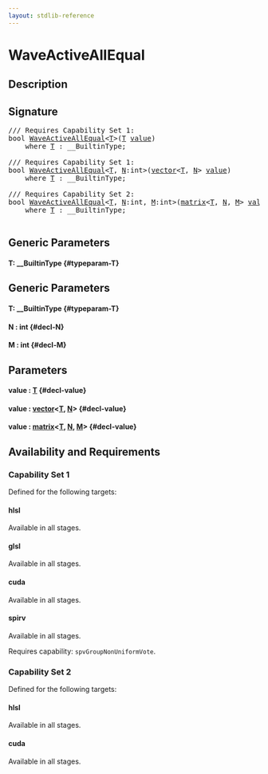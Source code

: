 ```yaml
---
layout: stdlib-reference
---
```


# WaveActiveAllEqual

## Description





## Signature 

<pre>
/// Requires Capability Set 1:
bool <a href="/stdlib-reference/global-decls/WaveActiveAllEqual">WaveActiveAllEqual</a>&lt;<a href="/stdlib-reference/global-decls/WaveActiveAllEqual#typeparam-T" class="code_type">T</a>&gt;(<a href="/stdlib-reference/global-decls/WaveActiveAllEqual#typeparam-T" class="code_type">T</a> <a href="/stdlib-reference/global-decls/WaveActiveAllEqual#decl-value" class="code_param">value</a>)
    <span class='code_keyword'>where</span> <a href="/stdlib-reference/global-decls/WaveActiveAllEqual#typeparam-T" class="code_type">T</a> : __BuiltinType;

/// Requires Capability Set 1:
bool <a href="/stdlib-reference/global-decls/WaveActiveAllEqual">WaveActiveAllEqual</a>&lt;<a href="/stdlib-reference/global-decls/WaveActiveAllEqual#typeparam-T" class="code_type">T</a>, <a href="/stdlib-reference/global-decls/WaveActiveAllEqual#decl-N" class="code_var">N</a>:int&gt;(<a href="/stdlib-reference/types/vector/index">vector</a>&lt;<a href="/stdlib-reference/types/vector/index#typeparam-T" class="code_type">T</a>, <a href="/stdlib-reference/types/vector/index#decl-N" class="code_var">N</a>&gt; <a href="/stdlib-reference/global-decls/WaveActiveAllEqual#decl-value" class="code_param">value</a>)
    <span class='code_keyword'>where</span> <a href="/stdlib-reference/global-decls/WaveActiveAllEqual#typeparam-T" class="code_type">T</a> : __BuiltinType;

/// Requires Capability Set 2:
bool <a href="/stdlib-reference/global-decls/WaveActiveAllEqual">WaveActiveAllEqual</a>&lt;<a href="/stdlib-reference/global-decls/WaveActiveAllEqual#typeparam-T" class="code_type">T</a>, <a href="/stdlib-reference/global-decls/WaveActiveAllEqual#decl-N" class="code_var">N</a>:int, <a href="/stdlib-reference/global-decls/WaveActiveAllEqual#decl-M" class="code_var">M</a>:int&gt;(<a href="/stdlib-reference/types/matrix/index">matrix</a>&lt;<a href="/stdlib-reference/types/matrix/T" class="code_type">T</a>, <a href="/stdlib-reference/types/matrix/index#decl-N" class="code_var">N</a>, <a href="/stdlib-reference/types/matrix/index#decl-M" class="code_var">M</a>&gt; <a href="/stdlib-reference/global-decls/WaveActiveAllEqual#decl-value" class="code_param">value</a>)
    <span class='code_keyword'>where</span> <a href="/stdlib-reference/global-decls/WaveActiveAllEqual#typeparam-T" class="code_type">T</a> : __BuiltinType;

</pre>

## Generic Parameters

#### T: \_\_BuiltinType {#typeparam-T}

## Generic Parameters

#### T: \_\_BuiltinType {#typeparam-T}
#### N  : int {#decl-N}
#### M  : int {#decl-M}

## Parameters

#### value  : [T](/stdlib-reference/global-decls/WaveActiveAllEqual#typeparam-T) {#decl-value}
#### value  : [vector](/stdlib-reference/types/vector/index)\<[T](/stdlib-reference/types/vector/index#typeparam-T), [N](/stdlib-reference/types/vector/index#decl-N)\> {#decl-value}
#### value  : [matrix](/stdlib-reference/types/matrix/index)\<[T](/stdlib-reference/types/matrix/T), [N](/stdlib-reference/types/matrix/index#decl-N), [M](/stdlib-reference/types/matrix/index#decl-M)\> {#decl-value}

## Availability and Requirements

### Capability Set 1

Defined for the following targets:

#### hlsl
Available in all stages.

#### glsl
Available in all stages.

#### cuda
Available in all stages.

#### spirv
Available in all stages.

Requires capability: `spvGroupNonUniformVote`.

### Capability Set 2

Defined for the following targets:

#### hlsl
Available in all stages.

#### cuda
Available in all stages.



